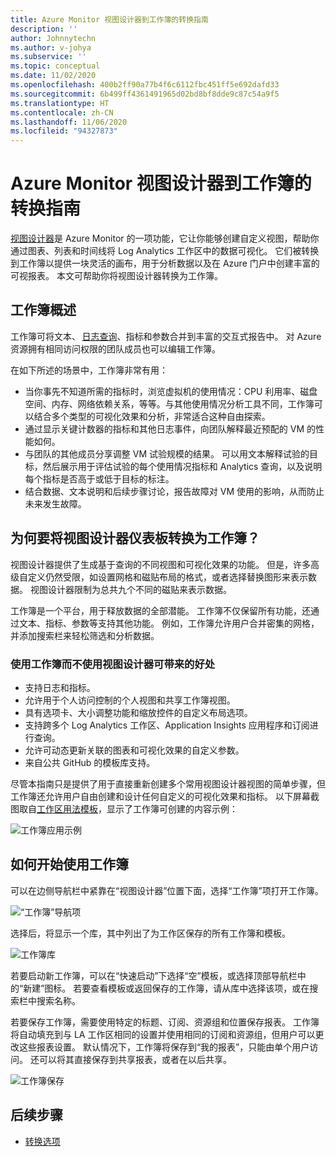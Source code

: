 ```yaml
---
title: Azure Monitor 视图设计器到工作簿的转换指南
description: ''
author: Johnnytechn
ms.author: v-johya
ms.subservice: ''
ms.topic: conceptual
ms.date: 11/02/2020
ms.openlocfilehash: 400b2ff90a77b4f6c6112fbc451ff5e692dafd33
ms.sourcegitcommit: 6b499ff4361491965d02bd8bf8dde9c87c54a9f5
ms.translationtype: HT
ms.contentlocale: zh-CN
ms.lasthandoff: 11/06/2020
ms.locfileid: "94327873"
---
```

# <a name="azure-monitor-view-designer-to-workbooks-transition-guide"></a>Azure Monitor 视图设计器到工作簿的转换指南
[视图设计器](view-designer.md)是 Azure Monitor 的一项功能，它让你能够创建自定义视图，帮助你通过图表、列表和时间线将 Log Analytics 工作区中的数据可视化。 它们被转换到工作簿以提供一块灵活的画布，用于分析数据以及在 Azure 门户中创建丰富的可视报表。 本文可帮助你将视图设计器转换为工作簿。 


## <a name="workbooks-overview"></a>工作簿概述
工作簿可将文本、 [日志查询](/data-explorer/kusto/query/)、指标和参数合并到丰富的交互式报告中。 对 Azure 资源拥有相同访问权限的团队成员也可以编辑工作簿。
<!-- Not Available in MC: vminsights -->

在如下所述的场景中，工作簿非常有用：

-   当你事先不知道所需的指标时，浏览虚拟机的使用情况：CPU 利用率、磁盘空间、内存、网络依赖关系，等等。与其他使用情况分析工具不同，工作簿可以结合多个类型的可视化效果和分析，非常适合这种自由探索。
-   通过显示关键计数器的指标和其他日志事件，向团队解释最近预配的 VM 的性能如何。
-   与团队的其他成员分享调整 VM 试验规模的结果。 可以用文本解释试验的目标，然后展示用于评估试验的每个使用情况指标和 Analytics 查询，以及说明每个指标是否高于或低于目标的标注。
-   结合数据、文本说明和后续步骤讨论，报告故障对 VM 使用的影响，从而防止未来发生故障。


## <a name="why-convert-view-designer-dashboards-to-workbooks"></a>为何要将视图设计器仪表板转换为工作簿？

视图设计器提供了生成基于查询的不同视图和可视化效果的功能。 但是，许多高级自定义仍然受限，如设置网格和磁贴布局的格式，或者选择替换图形来表示数据。 视图设计器限制为总共九个不同的磁贴来表示数据。

工作簿是一个平台，用于释放数据的全部潜能。 工作簿不仅保留所有功能，还通过文本、指标、参数等支持其他功能。 例如，工作簿允许用户合并密集的网格，并添加搜索栏来轻松筛选和分析数据。 

### <a name="advantages-of-using-workbooks-over-view-designer"></a>使用工作簿而不使用视图设计器可带来的好处

* 支持日志和指标。
* 允许用于个人访问控制的个人视图和共享工作簿视图。
* 具有选项卡、大小调整功能和缩放控件的自定义布局选项。
* 支持跨多个 Log Analytics 工作区、Application Insights 应用程序和订阅进行查询。
* 允许可动态更新关联的图表和可视化效果的自定义参数。
* 来自公共 GitHub 的模板库支持。

尽管本指南只是提供了用于直接重新创建多个常用视图设计器视图的简单步骤，但工作簿还允许用户自由创建和设计任何自定义的可视化效果和指标。 以下屏幕截图取自[工作区用法模板](https://go.microsoft.com/fwlink/?linkid=874159&resourceId=Azure%20Monitor&featureName=Workbooks&itemId=community-Workbooks%2FAzure%20Monitor%20-%20Workspaces%2FWorkspace%20Usage&workbookTemplateName=Workspace%20Usage&func=NavigateToPortalFeature&type=workbook)，显示了工作簿可创建的内容示例：


![工作簿应用示例](./media/view-designer-conversion-overview/workbook-template-example.jpg)


## <a name="how-to-start-using-workbooks"></a>如何开始使用工作簿
可以在边侧导航栏中紧靠在“视图设计器”位置下面，选择“工作簿”项打开工作簿。

![“工作簿”导航项](./media/view-designer-conversion-overview/workbooks-nav.png)

选择后，将显示一个库，其中列出了为工作区保存的所有工作簿和模板。

![工作簿库](./media/view-designer-conversion-overview/workbooks-gallery.png)

若要启动新工作簿，可以在“快速启动”下选择“空”模板，或选择顶部导航栏中的“新建”图标。   若要查看模板或返回保存的工作簿，请从库中选择该项，或在搜索栏中搜索名称。

若要保存工作簿，需要使用特定的标题、订阅、资源组和位置保存报表。
工作簿将自动填充到与 LA 工作区相同的设置并使用相同的订阅和资源组，但用户可以更改这些报表设置。 默认情况下，工作簿将保存到“我的报表”，只能由单个用户访问。 还可以将其直接保存到共享报表，或者在以后共享。

![工作簿保存](./media/view-designer-conversion-overview/workbooks-save.png)

## <a name="next-steps"></a>后续步骤

- [转换选项](view-designer-conversion-options.md)

